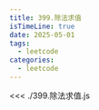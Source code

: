 ```yaml
---
title: 399.除法求值
isTimeLine: true
date: 2025-05-01
tags:
  - leetcode
categories:
  - leetcode
---
```


<<< ./399.除法求值.js
